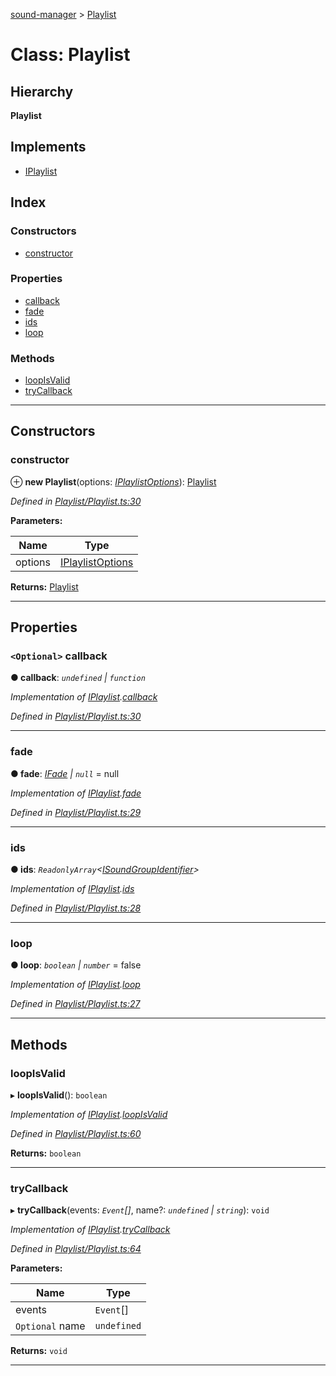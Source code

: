 [sound-manager](../README.md) > [Playlist](../classes/playlist.md)

# Class: Playlist

## Hierarchy

**Playlist**

## Implements

* [IPlaylist](../interfaces/iplaylist.md)

## Index

### Constructors

* [constructor](playlist.md#constructor)

### Properties

* [callback](playlist.md#callback)
* [fade](playlist.md#fade)
* [ids](playlist.md#ids)
* [loop](playlist.md#loop)

### Methods

* [loopIsValid](playlist.md#loopisvalid)
* [tryCallback](playlist.md#trycallback)

---

## Constructors

<a id="constructor"></a>

###  constructor

⊕ **new Playlist**(options: *[IPlaylistOptions](../interfaces/iplaylistoptions.md)*): [Playlist](playlist.md)

*Defined in [Playlist/Playlist.ts:30](https://github.com/furkleindustries/sound-manager/blob/5232f22/src/Playlist/Playlist.ts#L30)*

**Parameters:**

| Name | Type |
| ------ | ------ |
| options | [IPlaylistOptions](../interfaces/iplaylistoptions.md) |

**Returns:** [Playlist](playlist.md)

___

## Properties

<a id="callback"></a>

### `<Optional>` callback

**● callback**: *`undefined` | `function`*

*Implementation of [IPlaylist](../interfaces/iplaylist.md).[callback](../interfaces/iplaylist.md#callback)*

*Defined in [Playlist/Playlist.ts:30](https://github.com/furkleindustries/sound-manager/blob/5232f22/src/Playlist/Playlist.ts#L30)*

___
<a id="fade"></a>

###  fade

**● fade**: *[IFade](../interfaces/ifade.md) | `null`* =  null

*Implementation of [IPlaylist](../interfaces/iplaylist.md).[fade](../interfaces/iplaylist.md#fade)*

*Defined in [Playlist/Playlist.ts:29](https://github.com/furkleindustries/sound-manager/blob/5232f22/src/Playlist/Playlist.ts#L29)*

___
<a id="ids"></a>

###  ids

**● ids**: *`ReadonlyArray`<[ISoundGroupIdentifier](../interfaces/isoundgroupidentifier.md)>*

*Implementation of [IPlaylist](../interfaces/iplaylist.md).[ids](../interfaces/iplaylist.md#ids)*

*Defined in [Playlist/Playlist.ts:28](https://github.com/furkleindustries/sound-manager/blob/5232f22/src/Playlist/Playlist.ts#L28)*

___
<a id="loop"></a>

###  loop

**● loop**: *`boolean` | `number`* = false

*Implementation of [IPlaylist](../interfaces/iplaylist.md).[loop](../interfaces/iplaylist.md#loop)*

*Defined in [Playlist/Playlist.ts:27](https://github.com/furkleindustries/sound-manager/blob/5232f22/src/Playlist/Playlist.ts#L27)*

___

## Methods

<a id="loopisvalid"></a>

###  loopIsValid

▸ **loopIsValid**(): `boolean`

*Implementation of [IPlaylist](../interfaces/iplaylist.md).[loopIsValid](../interfaces/iplaylist.md#loopisvalid)*

*Defined in [Playlist/Playlist.ts:60](https://github.com/furkleindustries/sound-manager/blob/5232f22/src/Playlist/Playlist.ts#L60)*

**Returns:** `boolean`

___
<a id="trycallback"></a>

###  tryCallback

▸ **tryCallback**(events: *`Event`[]*, name?: *`undefined` | `string`*): `void`

*Implementation of [IPlaylist](../interfaces/iplaylist.md).[tryCallback](../interfaces/iplaylist.md#trycallback)*

*Defined in [Playlist/Playlist.ts:64](https://github.com/furkleindustries/sound-manager/blob/5232f22/src/Playlist/Playlist.ts#L64)*

**Parameters:**

| Name | Type |
| ------ | ------ |
| events | `Event`[] |
| `Optional` name | `undefined` | `string` |

**Returns:** `void`

___

